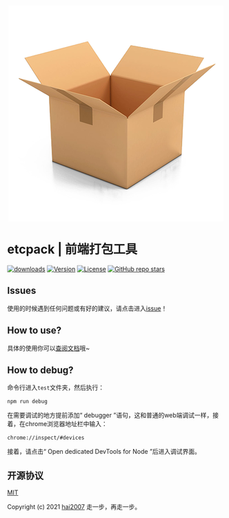 <p align='center'>
    <a href='https://etcpack.github.io/api' target='_blank'>
        <img src='./logo.png'>
    </a>
</p>

# etcpack | 前端打包工具

<p>
  <a href="https://hai2007.gitee.io/npm-downloads?interval=7&packages=etcpack"><img src="https://img.shields.io/npm/dm/etcpack.svg" alt="downloads"></a>
  <a href="https://www.npmjs.com/package/etcpack"><img src="https://img.shields.io/npm/v/etcpack.svg" alt="Version"></a>
  <a href="https://github.com/etcpack/etcpack/blob/master/LICENSE"><img src="https://img.shields.io/npm/l/etcpack.svg" alt="License"></a>
  <a href="https://github.com/etcpack/etcpack" target='_blank'><img alt="GitHub repo stars" src="https://img.shields.io/github/stars/etcpack/etcpack?style=social"></a>
</p>

## Issues
使用的时候遇到任何问题或有好的建议，请点击进入[issue](https://github.com/etcpack/etcpack/issues)！

## How to use?

具体的使用你可以[查阅文档](https://etcpack.github.io/api)哦~

## How to debug?

命令行进入```test```文件夹，然后执行：

```
npm run debug
```

在需要调试的地方提前添加“ debugger ”语句，这和普通的web端调试一样，接着，在chrome浏览器地址栏中输入：

```
chrome://inspect/#devices
```

接着，请点击“ Open dedicated DevTools for Node ”后进入调试界面。

开源协议
---------------------------------------
[MIT](https://github.com/etcpack/etcpack/blob/master/LICENSE)

Copyright (c) 2021 [hai2007](https://hai2007.gitee.io/sweethome/) 走一步，再走一步。
